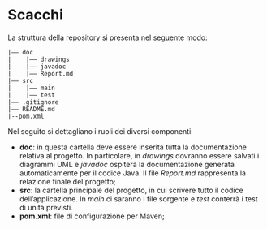 # Scacchi

La struttura della repository si presenta nel seguente modo:
```
|–– doc
|    |–– drawings
|    |–– javadoc 
|    |–– Report.md
|–– src
|    |–– main
|    |–– test
|–– .gitignore
|–– README.md
|--pom.xml
```

Nel seguito si dettagliano i ruoli dei diversi componenti:
- **doc**: in questa cartella deve essere inserita tutta la documentazione relativa al progetto. In particolare, in *drawings* dovranno essere salvati i diagrammi UML e *javadoc* ospiterà la documentazione generata automaticamente per il codice Java. Il file *Report.md* rappresenta la relazione finale del progetto;
- **src**: la cartella principale del progetto, in cui scrivere tutto il codice dell’applicazione. In *main* ci saranno i file sorgente e *test* conterrà i test di unità previsti.
- **pom.xml**: file di configurazione per Maven;
